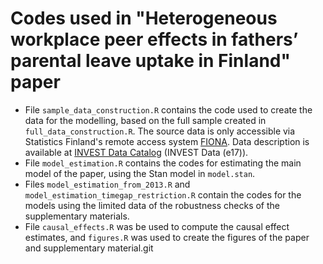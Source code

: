 # Codes used in "Heterogeneous workplace peer effects in fathers’ parental leave uptake in Finland" paper


* File `sample_data_construction.R` contains the code used to create the data for the modelling, based on the full sample created in `full_data_construction.R`. The source data is only accessible via Statistics Finland's remote access system [FIONA](https://stat.fi/tup/tutkijapalvelut/fiona-etakayttojarjestelma_en.html). Data description is available at [INVEST Data Catalog](https://investdata.utu.fi/catalog) (INVEST Data (e17)). 
* File `model_estimation.R` contains the codes for estimating the main model of the paper, using the Stan model in `model.stan`.
* Files `model_estimation_from_2013.R` and `model_estimation_timegap_restriction.R` contain the codes for the models using the limited data of the robustness checks of the supplementary materials.
* File `causal_effects.R` was be used to compute the causal effect estimates, and `figures.R` was used to create the figures of the paper and supplementary material.git 
